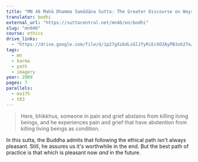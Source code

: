 ```yaml
---
title: "MN 46 Mahā Dhamma Samādāna Sutta: The Greater Discourse on Ways of Undertaking Things"
translator: bodhi
external_url: "https://suttacentral.net/mn46/en/bodhi"
slug: "mn046"
course: ethics
drive_links:
  - "https://drive.google.com/file/d/1p27gXi6dLsGlJfyRiEcXOZAyPB3xb2Te/view?usp=drivesdk"
tags:
  - mn
  - karma
  - path
  - imagery
year: 2009
pages: 7
parallels:
  - ma175
  - t83
---
```


> Here, bhikkhus, someone in pain and grief abstains from killing living beings, and he experiences pain and grief that have abstention from killing living beings as condition.

In this sutta, the Buddha admits that following the ethical path isn't always pleasant. Still, he assures us it's worthwhile in the end. But the best path of practice is that which is pleasant now *and* in the future.
